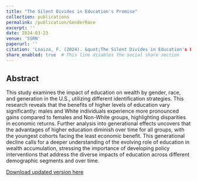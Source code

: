```yaml
---
title: "The Silent Divides in Education's Promise"
collection: publications
permalink: /publication/GenderRace
excerpt: ''
date: 2024-03-23
venue: 'SSRN'
paperurl: ''
citation: 'Loaiza, F. (2024). &quot;The Silent Divides in Education's Promise&quot;.'
share_enabled: true  # This line disables the social share section
---
```


## Abstract

This study examines the impact of education on wealth by gender, race, and generation in the U.S., utilizing different identification strategies. This research reveals that the benefits of higher levels of education vary significantly: males and White individuals experience more pronounced gains compared to females and Non-White groups, highlighting disparities in economic returns. Further analysis into generational effects uncovers that the advantages of higher education diminish over time for all groups, with the youngest cohorts facing the least economic benefit. This generational decline calls for a deeper understanding of the evolving role of education in wealth accumulation, stressing the importance of developing policy interventions that address the diverse impacts of education across different demographic segments and over time.

[Download updated version here](https://fernandoloaizae.github.io/files/GenderRace.pdf)
